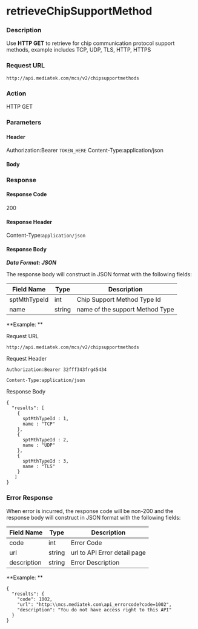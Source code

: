 # retrieveChipSupportMethod

### Description

Use **HTTP GET** to retrieve for chip communication protocol support methods, example includes TCP, UDP, TLS, HTTP, HTTPS

### Request URL

```
http://api.mediatek.com/mcs/v2/chipsupportmethods
```

### Action
HTTP GET

### Parameters

#### Header

Authorization:Bearer `TOKEN_HERE`
Content-Type:application/json

#### Body


### Response

#### Response Code
200

#### Response Header

Content-Type:`application/json`
#### Response Body

***Data Format: JSON***

The response body will construct in JSON format with the following fields:

| Field Name | Type |Description|
| --- | --- | --- |
|  sptMthTypeId | int | Chip Support Method Type Id
| name | string | name of the support Method Type ||

**Example: **

Request URL
```
http://api.mediatek.com/mcs/v2/chipsupportmethods
```

Request Header

```
Authorization:Bearer 32fff343frg45434

Content-Type:application/json
```

Response Body

```
{
  "results": [
    {
      sptMthTypeId : 1,
      name : "TCP"
    },
    {
      sptMthTypeId : 2,
      name : "UDP"
    },
    {
      sptMthTypeId : 3,
      name : "TLS"
    }
   ]
}
```

### Error Response

When error is incurred, the response code will be non-200 and the response body will construct in JSON format with the following fields:

| Field Name | Type |Description|
| --- | --- | --- |
| code | int | Error Code |
| url | string | url to API Error detail page |
| description | string | Error Description |

**Example: **
```
{
  "results": {
    "code": 1002,
    "url": "http:\\mcs.mediatek.com\api_errorcode?code=1002",
    "description": "You do not have access right to this API"
  }
}
```





